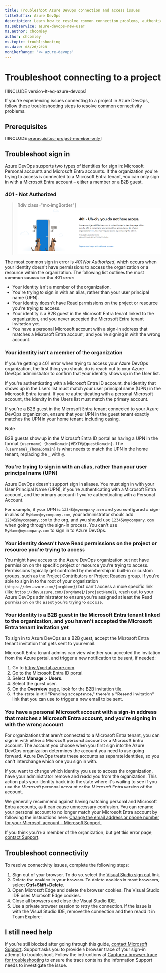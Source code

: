 ```yaml
---
title: Troubleshoot Azure DevOps connection and access issues
titleSuffix: Azure DevOps
description: Learn how to resolve common connection problems, authentication errors, and permission issues when accessing Azure DevOps projects and organizations.
ms.subservice: azure-devops-new-user
ms.author: chcomley
author: chcomley
ms.topic: troubleshooting
ms.date: 08/26/2025
monikerRange: '<= azure-devops'
---
```


# Troubleshoot connecting to a project

[!INCLUDE [version-lt-eq-azure-devops](../includes/version-lt-eq-azure-devops.md)]

If you're experiencing issues connecting to a project in Azure DevOps, follow these troubleshooting steps to resolve common connectivity problems.

## Prerequisites

[!INCLUDE [prerequisites-project-member-only](../includes/prerequisites-project-member-only.md)]

## Troubleshoot sign in

Azure DevOps supports two types of identities for sign in: Microsoft Personal accounts and Microsoft Entra accounts. If the organization you're trying to access is connected to a Microsoft Entra tenant, you can only sign in with a Microsoft Entra account – either a member or a B2B guest. 

### 401 - Not Authorized

> [!div class="mx-imgBorder"]
> ![Troubleshoot Azure DevOps connection 401 error 1](media/troubleshoot-connection/401_notauthorized.png)

The most common sign in error is *401 Not Authorized*, which occurs when your identity doesn't have permissions to access the organization or a resource within the organization. The following list outlines the most common causes for the 401 error:

* Your identity isn't a member of the organization.
* You're trying to sign in with an alias, rather than your user principal name (UPN).
* Your identity doesn't have Read permissions on the project or resource you're trying to access.
* Your identity is a B2B guest in the Microsoft Entra tenant linked to the organization, and you never accepted the Microsoft Entra tenant invitation yet.
* You have a personal Microsoft account with a sign-in address that matches a Microsoft Entra account, and you're signing in with the wrong account.

### Your identity isn't a member of the organization

If you're getting a 401 error when trying to access your Azure DevOps organization, the first thing you should do is reach out to your Azure DevOps administrator to confirm that your identity shows up in the User list.

If you're authenticating with a Microsoft Entra ID account, the identity that shows up in the Users list must match your user principal name (UPN) in the Microsoft Entra tenant. If you're authenticating with a personal Microsoft account, the identity in the Users list must match the primary account.

If you're a B2B guest in the Microsoft Entra tenant connected to your Azure DevOps organization, ensure that your UPN in the guest tenant exactly matches the UPN in your home tenant, including casing.

> [!NOTE]
> B2B guests show up in the Microsoft Entra ID portal as having a UPN in the format `{username}_{homeDomain}#EXT#@{guestDomain}`. The `{username}_{homeDomain}` is what needs to match the UPN in the home tenant, replacing the `_` with `@`.

### You're trying to sign in with an alias, rather than your user principal name (UPN)

Azure DevOps doesn't support sign in aliases. You must sign in with your User Principal Name (UPN), if you're authenticating with a Microsoft Entra account, and the primary account if you're authenticating with a Personal Account.

For example, if your UPN is `12345@mycompany.com` and you configured a sign-in alias of `MyName@mycompany.com`, your administrator should add `12345@mycompany.com` to the org, and you should use `12345@mycompany.com` when going through the sign-in process. You can't use `MyName@mycompany.com` to sign in to Azure DevOps.

### Your identity doesn't have Read permissions on the project or resource you're trying to access

You might have access to the Azure DevOps organization but not have permission on the specific project or resource you're trying to access. Permissions typically get controlled by membership in built-in or custom groups, such as the Project Contributors or Project Readers group. If you're able to sign in to the root of your organization (`https://dev.azure.com/{orgName}`) but can't access a more specific link (like `https://dev.azure.com/{orgName}/{projectName}`), reach out to your Azure DevOps administrator to ensure you're assigned at least the Read permission on the asset you're trying to access.

### Your identity is a B2B guest in the Microsoft Entra tenant linked to the organization, and you haven't accepted the Microsoft Entra tenant invitation yet

To sign in to Azure DevOps as a B2B guest, accept the Microsoft Entra tenant invitation that gets sent to your email.

Microsoft Entra tenant admins can view whether you accepted the invitation from the Azure portal, and trigger a new notification to be sent, if needed:

1. Go to https://portal.azure.com.
2. Go to the Microsoft Entra ID portal.
3. Select **Manage** > **Users**.
4. Select the guest user.
5. On the **Overview** page, look for the B2B invitation tile.
6. If the state is still "Pending acceptance," there's a "Resend invitation" link that you can use to trigger a new email to be sent.

### You have a personal Microsoft account with a sign-in address that matches a Microsoft Entra account, and you're signing in with the wrong account

For organizations that aren't connected to a Microsoft Entra tenant, you can sign in with either a Microsoft personal account or a Microsoft Entra account. The account you choose when you first sign into the Azure DevOps organization determines the account you need to use going forward. Azure DevOps treats these accounts as separate identities, so you can't interchange which one you sign in with.

If you want to change which identity you use to access the organization, have your administrator remove and readd you from the organization. This action puts your identity back into the state where it's waiting to see if you use the Microsoft personal account or the Microsoft Entra version of the account.

We generally recommend against having matching personal and Microsoft Entra accounts, as it can cause unnecessary confusion. You can rename your personal account to no longer match your Microsoft Entra account by following the instructions here: [Change the email address or phone number for your Microsoft account - Microsoft Support](https://support.microsoft.com/help/12407/microsoft-account-change-email-phone-number).

If you think you're a member of the organization, but get this error page, [contact Support](https://developercommunity.visualstudio.com/spaces/21/index.html).

## Troubleshoot connectivity

To resolve connectivity issues, complete the following steps:

1. Sign out of your browser. To do so, select the [Visual Studio sign out](https://aka.ms/VsSignout) link.
2. Delete the cookies in your browser. To delete cookies in most browsers, select **Ctrl**+**Shift**+**Delete**.
3. Open Microsoft Edge and delete the browser cookies. The Visual Studio IDE uses Microsoft Edge cookies.
4. Close all browsers and close the Visual Studio IDE.
5. Use a private browser session to retry the connection. If the issue is with the Visual Studio IDE, remove the connection and then readd it in Team Explorer.

## I still need help

If you’re still blocked after going through this guide, [contact Microsoft Support](provide-feedback.md). Support asks you to provide a browser trace of your sign-in attempt to troubleshoot. Follow the instructions at [Capture a browser trace for troubleshooting](capture-browser-trace.md) to ensure the trace contains the information Support needs to investigate the issue.
